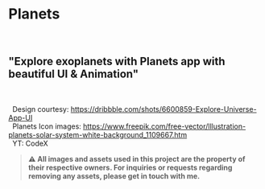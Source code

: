 # Planets



&nbsp;
## "Explore exoplanets with Planets app with beautiful UI & Animation"
&nbsp;






&nbsp;
Design courtesy: https://dribbble.com/shots/6600859-Explore-Universe-App-UI <br>
&nbsp;
Planets Icon images: https://www.freepik.com/free-vector/lllustration-planets-solar-system-white-background_1109667.htm <br>
&nbsp;
YT: CodeX

> **⚠️ All images and assets used in this project are the property of their respective owners. For inquiries or requests regarding removing any assets, please get in touch with me.**
